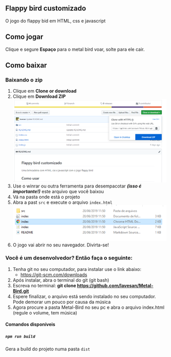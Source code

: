 ## Flappy bird customizado

O jogo do flappy bid em HTML, css e javascript

## Como jogar

Clique e segure **Espaço** para o metal bird voar, solte para ele cair.

## Como baixar

### Baixando o zip

1. Clique em **Clone or download** 
2. Clique em **Download ZIP**
![Imagem mostrando download do zip](./src/assets/metal-bird-screen-shot.png)
3. Use o winrar ou outra ferramenta para desempacotar ***(isso é importante!)*** este arquivo que você baixou
4. Vá na pasta onde está o projeto
5. Abra a past `src` e execute o arquivo `index.html`<br />
![Imagem mostrando o index.html](./src/assets/index.html-image.png)
6. O jogo vai abrir no seu navegador. Divirta-se!

### Você é um desenvolvedor? Então faça o seguinte:

1. Tenha git no seu computador, para instalar use o link abaixo:
    * https://git-scm.com/downloads
2. Após instalar, abra o terminal do git (git bash)
3. Escreva no terminal: **git clone https://github.com/lavesan/Metal-Bird.git**
4. Espere finalizar, o arquivo está sendo instalado no seu computador. Pode demorar um pouco por causa da música
5. Agora procure a pasta Metal-Bird no seu pc e abra o arquivo index.html (regule o volume, tem música)

#### Comandos disponíveis

##### `npm run build`

Gera a build do projeto numa pasta `dist`
